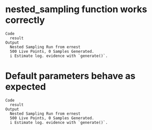# nested_sampling function works correctly

    Code
      result
    Output
      Nested Sampling Run from ernest
      500 Live Points, 0 Samples Generated.
      i Estimate log. evidence with `generate()`.

# Default parameters behave as expected

    Code
      result
    Output
      Nested Sampling Run from ernest
      500 Live Points, 0 Samples Generated.
      i Estimate log. evidence with `generate()`.

